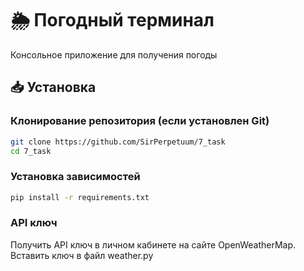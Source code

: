 # 🌦️ Погодный терминал

Консольное приложение для получения погоды

## 📥 Установка

### Клонирование репозитория (если установлен Git)
```bash
git clone https://github.com/SirPerpetuum/7_task
cd 7_task
```
### Установка зависимостей
```bash
pip install -r requirements.txt
```
### API ключ 
Получить API ключ в личном кабинете на сайте OpenWeatherMap. Вставить ключ в файл weather.py
